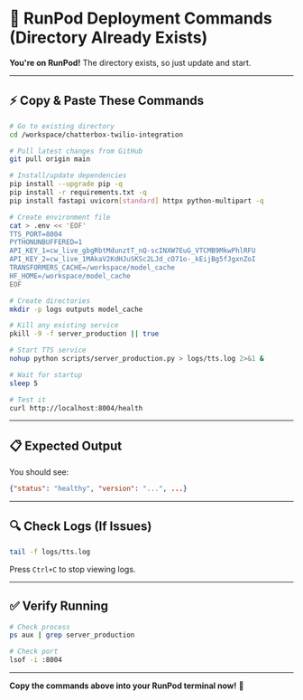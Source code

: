 # 🚀 RunPod Deployment Commands (Directory Already Exists)

**You're on RunPod!** The directory exists, so just update and start.

---

## ⚡ Copy & Paste These Commands

```bash
# Go to existing directory
cd /workspace/chatterbox-twilio-integration

# Pull latest changes from GitHub
git pull origin main

# Install/update dependencies
pip install --upgrade pip -q
pip install -r requirements.txt -q
pip install fastapi uvicorn[standard] httpx python-multipart -q

# Create environment file
cat > .env << 'EOF'
TTS_PORT=8004
PYTHONUNBUFFERED=1
API_KEY_1=cw_live_gbgRbtMdunztT_nQ-scINXW7EuG_VTCMB9MkwPhlRFU
API_KEY_2=cw_live_1MAkaV2KdHJuSKSc2LJd_cO71o-_kEijBg5fJgxnZoI
TRANSFORMERS_CACHE=/workspace/model_cache
HF_HOME=/workspace/model_cache
EOF

# Create directories
mkdir -p logs outputs model_cache

# Kill any existing service
pkill -9 -f server_production || true

# Start TTS service
nohup python scripts/server_production.py > logs/tts.log 2>&1 &

# Wait for startup
sleep 5

# Test it
curl http://localhost:8004/health
```

---

## 📋 Expected Output

You should see:
```json
{"status": "healthy", "version": "...", ...}
```

---

## 🔍 Check Logs (If Issues)

```bash
tail -f logs/tts.log
```

Press `Ctrl+C` to stop viewing logs.

---

## ✅ Verify Running

```bash
# Check process
ps aux | grep server_production

# Check port
lsof -i :8004
```

---

**Copy the commands above into your RunPod terminal now!** 🚀

